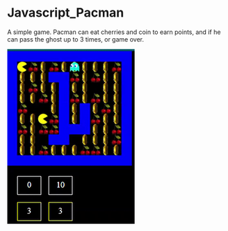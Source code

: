 # Javascript_Pacman
A simple game. Pacman can eat cherries and coin to earn points, and if he can pass the ghost up to 3 times, or game over.

![](main_view.gif)
